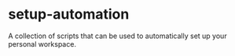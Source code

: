# setup-automation
A collection of scripts that can be used to automatically set up your personal workspace.
